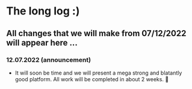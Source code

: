 # The long log :)

## All changes that we will make from 07/12/2022 will appear here ...

### 12.07.2022 (announcement)
 - It will soon be time and we will present a mega strong and blatantly good platform. All work will be completed in about 2 weeks. 🚀
